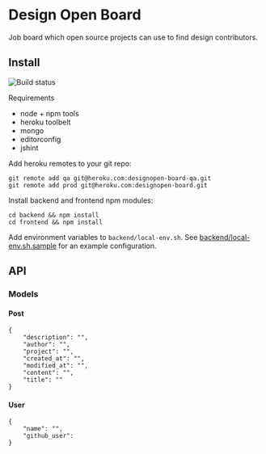 # Design Open Board

Job board which open source projects can use to find design contributors.

## Install

![Build status](https://travis-ci.org/DesignOpen/board.svg)

Requirements

* node + npm tools
* heroku toolbelt
* mongo
* editorconfig
* jshint

Add heroku remotes to your git repo:

    git remote add qa git@heroku.com:designopen-board-qa.git
    git remote add prod git@heroku.com:designopen-board.git

Install backend and frontend npm modules:

    cd backend && npm install
    cd frontend && npm install

Add environment variables to `backend/local-env.sh`. See [backend/local-env.sh.sample](backend/local-env.sh.sample) for an example configuration.


## API

### Models

#### Post

```
{
    "description": "",
    "author": "",
    "project": "",
    "created_at": "",
    "modified_at": "",
    "content": "",
    "title": ""
}
```

#### User

```
{
    "name": "",
    "github_user":
}
```